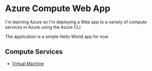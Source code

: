 # Azure Compute Web App

I'm learning Azure so I'm deploying a Web app to a variety of compute services in Azure using the Azure CLI   

The application is a simple Hello World app for now


## Compute Services
- [Virtual Machine](./AzureInfrastructure/VirtualMachine/)
  